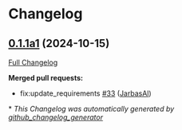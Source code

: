 # Changelog

## [0.1.1a1](https://github.com/OpenVoiceOS/skill-ovos-personal/tree/0.1.1a1) (2024-10-15)

[Full Changelog](https://github.com/OpenVoiceOS/skill-ovos-personal/compare/V0.0.4...0.1.1a1)

**Merged pull requests:**

- fix:update\_requirements [\#33](https://github.com/OpenVoiceOS/skill-ovos-personal/pull/33) ([JarbasAl](https://github.com/JarbasAl))



\* *This Changelog was automatically generated by [github_changelog_generator](https://github.com/github-changelog-generator/github-changelog-generator)*
